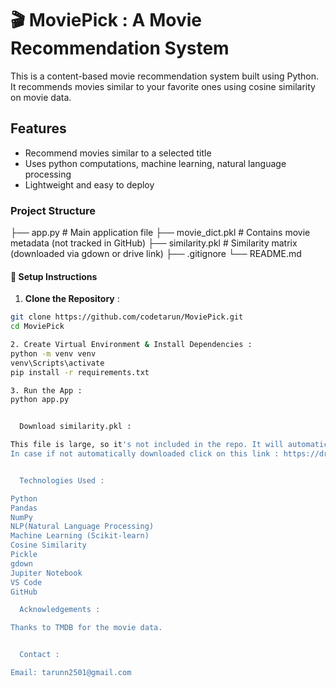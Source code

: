 # 🎬 MoviePick : A Movie Recommendation System

This is a content-based movie recommendation system built using Python. It recommends movies similar to your favorite ones using cosine similarity on movie data.


##   Features

- Recommend movies similar to a selected title
- Uses python computations, machine learning, natural language processing
- Lightweight and easy to deploy


###   Project Structure

├── app.py # Main application file
├── movie_dict.pkl # Contains movie metadata (not tracked in GitHub)
├── similarity.pkl # Similarity matrix (downloaded via gdown or drive link)
├── .gitignore
└── README.md


#### 🔧 Setup Instructions

1. **Clone the Repository** :
```bash
git clone https://github.com/codetarun/MoviePick.git
cd MoviePick

2. Create Virtual Environment & Install Dependencies :
python -m venv venv
venv\Scripts\activate
pip install -r requirements.txt

3. Run the App :
python app.py


  Download similarity.pkl :

This file is large, so it's not included in the repo. It will automatically be downloaded from Google Drive using gdown when the app runs.
In case if not automatically downloaded click on this link : https://drive.google.com/file/d/1YaYlElVpire2PcnHeHcosCKOcIJmIs7b/view?usp=sharing


  Technologies Used :

Python
Pandas
NumPy
NLP(Natural Language Processing)
Machine Learning (Scikit-learn)
Cosine Similarity
Pickle
gdown
Jupiter Notebook
VS Code
GitHub

  Acknowledgements :

Thanks to TMDB for the movie data.


  Contact :

Email: tarunn2501@gmail.com
